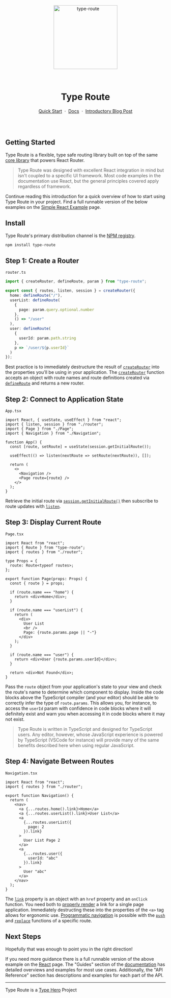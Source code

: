 <br/>
<br/>
<p align="center">
  <a href="https://github.com/typehero/type-route">
    <img src="https://www.typehero.org/type-route/img/type-route-logo.svg" width="200" alt="type-route"/>
  </a>
</p>
<br/>
<h1 align="center">Type Route</h1>
<p align="center">
<a href="#getting-started">Quick Start</a>&nbsp;&nbsp;·&nbsp;&nbsp;<a href="https://typehero.org/type-route">Docs</a>&nbsp;&nbsp;·&nbsp;&nbsp;<a href="https://typehero.org/ready-for-production-type-route-v1/02">Introductory Blog Post</a>
</p>
<br/>
<br/>

## Getting Started

Type Route is a flexible, type safe routing library built on top of the same [core library](https://github.com/ReactTraining/history) that powers React Router.

> Type Route was designed with excellent React integration in mind but isn't coupled to a specific UI framework. Most code examples in the documentation use React, but the general principles covered apply regardless of framework.

Continue reading this introduction for a quick overview of how to start using Type Route in your project. Find a full runnable version of the below examples on the [Simple React Example](../guides/simple-react-example.md) page.

## Install

Type Route's primary distribution channel is the [NPM registry](https://www.npmjs.com/package/type-route).

```bash
npm install type-route
```

## Step 1: Create a Router

`router.ts`

```typescript
import { createRouter, defineRoute, param } from "type-route";

export const { routes, listen, session } = createRouter({
  home: defineRoute("/"),
  userList: defineRoute(
    {
      page: param.query.optional.number
    },
    () => "/user"
  ),
  user: defineRoute(
    {
      userId: param.path.string
    },
    p => `/user/${p.userId}`
  )
});
```

Best practice is to immediately destructure the result of [`createRouter`](../api-reference/router/create-router.md) into the properties you'll be using in your application. The [`createRouter`](../api-reference/router/create-router.md) function accepts an object with route names and route definitions created via [`defineRoute`](../api-reference/route-definition/define-route.md) and returns a new router.

## Step 2: Connect to Application State

`App.tsx`

```tsx
import React, { useState, useEffect } from "react";
import { listen, session } from "./router";
import { Page } from "./Page";
import { Navigation } from "./Navigation";

function App() {
  const [route, setRoute] = useState(session.getInitialRoute());

  useEffect(() => listen(nextRoute => setRoute(nextRoute)), []);

  return (
    <>
      <Navigation />
      <Page route={route} />
    </>
  );
}
```

Retrieve the initial route via [`session.getInitialRoute()`](../api-reference/router/session.md) then subscribe to route updates with [`listen`](../api-reference/router/listen.md).

## Step 3: Display Current Route

`Page.tsx`

```tsx
import React from "react";
import { Route } from "type-route";
import { routes } from "./router";

type Props = {
  route: Route<typeof routes>;
};

export function Page(props: Props) {
  const { route } = props;

  if (route.name === "home") {
    return <div>Home</div>;
  }

  if (route.name === "userList") {
    return (
      <div>
        User List
        <br />
        Page: {route.params.page || "-"}
      </div>
    );
  }

  if (route.name === "user") {
    return <div>User {route.params.userId}</div>;
  }

  return <div>Not Found</div>;
}
```

Pass the `route` object from your application's state to your view and check the route's name to determine which component to display. Inside the code blocks above the TypeScript compiler (and your editor) should be able to correctly infer the type of `route.params`. This allows you, for instance, to access the `userId` param with confidence in code blocks where it will definitely exist and warn you when accessing it in code blocks where it may not exist.

> Type Route is written in TypeScript and designed for TypeScript users. Any editor, however, whose JavaScript experience is powered by TypeScript (VSCode for instance) will provide many of the same benefits described here when using regular JavaScript.

## Step 4: Navigate Between Routes

`Navigation.tsx`

```tsx
import React from "react";
import { routes } from "./router";

export function Navigation() {
  return (
    <nav>
      <a {...routes.home().link}>Home</a>
      <a {...routes.userList().link}>User List</a>
      <a
        {...routes.userList({
          page: 2
        }).link}
      >
        User List Page 2
      </a>
      <a
        {...routes.user({
          userId: "abc"
        }).link}
      >
        User "abc"
      </a>
    </nav>
  );
}
```

The [`link`](../api-reference/route/link.md) property is an object with an `href` property and an `onClick` function. You need both to [properly render](../guides/rendering-links.md) a link for a single page application. Immediately destructing these into the properties of the `<a>` tag allows for ergonomic use. [Programmatic navigation](../guides/programmatic-navigation.md) is possible with the [`push`](../api-reference/route/push.md) and [`replace`](../api-reference/route/replace.md) functions of a specific route.

## Next Steps

Hopefully that was enough to point you in the right direction!

If you need more guidance there is a full runnable version of the above example on the [React](../guides/simple-react-example.md) page. The "Guides" section of the [documentation](https://typehero.org/type-route/) has detailed overviews and examples for most use cases. Additionally, the "API Reference" section has descriptions and examples for each part of the API.

---

Type Route is a [Type Hero](https://typehero.org) Project